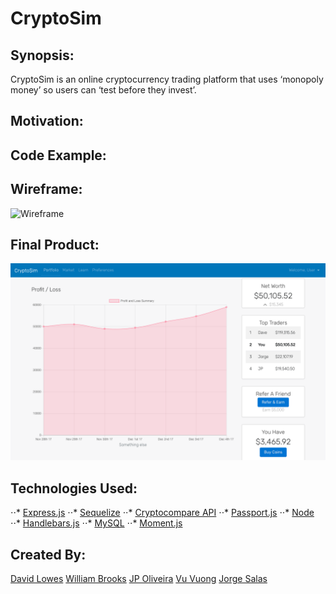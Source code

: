 # CryptoSim


## Synopsis:

CryptoSim is an online cryptocurrency trading platform that uses ‘monopoly money’ so users can ‘test before they invest’.

## Motivation:

## Code Example:

## Wireframe:
![Wireframe](./public/assets/images/wireframe.png)

## Final Product:
![Final Product](./public/assets/images/finalproduct.png)

## Technologies Used:
⋅⋅* [Express.js](https://expressjs.com/)
⋅⋅* [Sequelize](http://docs.sequelizejs.com/)
⋅⋅* [Cryptocompare API](https://www.cryptocompare.com/api/#)
⋅⋅* [Passport.js](http://www.passportjs.org/)
⋅⋅* [Node](https://nodejs.org/)
⋅⋅* [Handlebars.js](handlebarsjs.com/)
⋅⋅* [MySQL](https://www.mysql.com/)
⋅⋅* [Moment.js](https://momentjs.com/)

## Created By:
[David Lowes](https://github.com/djlowes)
[William Brooks](https://github.com/thewillwill)
[JP Oliveira](https://github.com/JPauloBR)
[Vu Vuong](https://github.com/tsukoni)
[Jorge Salas](https://github.com/jorgesv16)
